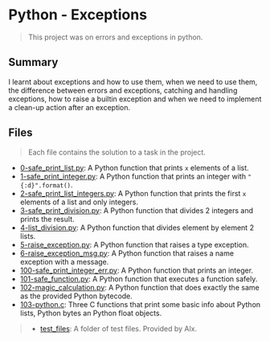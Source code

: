 # Python - Exceptions

> This project was on errors and exceptions in python. 

## Summary

I learnt about exceptions and how to use them, when we need to use them, the difference between errors and exceptions, catching and handling exceptions, how to raise a builtin exception and when we need to implement a clean-up action after an exception.

## Files

> Each file contains the solution to a task in the project.

- [0-safe_print_list.py](https://github.com/Ebube-Ochemba/alx-higher_level_programming/blob/master/0x05-python-exceptions/0-safe_print_list.py): A Python function that prints `x` elements of a list.
- [1-safe_print_integer.py](https://github.com/Ebube-Ochemba/alx-higher_level_programming/blob/master/0x05-python-exceptions/1-safe_print_integer.py): A Python function that prints an integer with `"{:d}".format()`.
- [2-safe_print_list_integers.py](https://github.com/Ebube-Ochemba/alx-higher_level_programming/blob/master/0x05-python-exceptions/2-safe_print_list_integers.py): A Python function that prints the first `x` elements of a list and only integers.
- [3-safe_print_division.py](https://github.com/Ebube-Ochemba/alx-higher_level_programming/blob/master/0x05-python-exceptions/3-safe_print_division.py): A Python function that divides 2 integers and prints the result.
- [4-list_division.py](https://github.com/Ebube-Ochemba/alx-higher_level_programming/blob/master/0x05-python-exceptions/4-list_division.py): A Python function that divides element by element 2 lists.
- [5-raise_exception.py](https://github.com/Ebube-Ochemba/alx-higher_level_programming/blob/master/0x05-python-exceptions/5-raise_exception.py): A Python function that raises a type exception.
- [6-raise_exception_msg.py](https://github.com/Ebube-Ochemba/alx-higher_level_programming/blob/master/0x05-python-exceptions/6-raise_exception_msg.py): A Python function that raises a name exception with a message.
- [100-safe_print_integer_err.py](https://github.com/Ebube-Ochemba/alx-higher_level_programming/blob/master/0x05-python-exceptions/100-safe_print_integer_err.py): A Python function that prints an integer.
- [101-safe_function.py](https://github.com/Ebube-Ochemba/alx-higher_level_programming/blob/master/0x05-python-exceptions/101-safe_function.py): A Python function that executes a function safely.
- [102-magic_calculation.py](https://github.com/Ebube-Ochemba/alx-higher_level_programming/blob/master/0x05-python-exceptions/102-magic_calculation.py): A Python function that does exactly the same as the provided Python bytecode.
- [103-python.c](https://github.com/Ebube-Ochemba/alx-higher_level_programming/blob/master/0x05-python-exceptions/103-tests.py): Three C functions that print some basic info about Python lists, Python bytes an Python float objects.

> - [test_files](https://github.com/Ebube-Ochemba/alx-higher_level_programming/tree/master/0x05-python-exceptions/test_files): A folder of test files. Provided by Alx.
